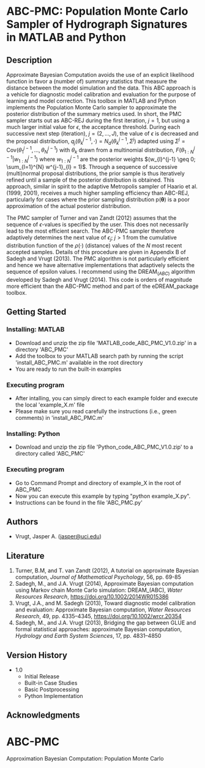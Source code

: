 # ABC-PMC: Population Monte Carlo Sampler of Hydrograph Signatures in MATLAB and Python

## Description

Approximate Bayesian Computation avoids the use of an explicit likelihood function in favor a (number of) summary statistics that measure the distance between the model simulation and the data. This ABC approach is a vehicle for diagnostic model calibration and evaluation for the purpose of learning and model correction. This toolbox in MATLAB and Python implements the Population Monte Carlo sampler to approximate the posterior distribution of the summary metrics used. In short, the PMC sampler starts out as ABC-REJ during the first iteration, $j = 1$, but using a much larger initial value for $\epsilon$, the acceptance threshold. During each successive next step (iteration), $j = (2,\ldots,J)$, the value of $\epsilon$ is decreased and the proposal distribution, $q_{j}(\theta_{k}^{j−1},\cdot) = N_{d}(\theta_{k}^{j−1},\Sigma^{j})$ adapted using $\Sigma^{j} = \text{Cov}(\theta_{1}^{j−1},\ldots,\theta_{N}^{j−1})$ with $\theta_{k}$ drawn from a multinomial distribution, $F(\theta_{1:N}^{j−1} \vert w_{1:N}^{j-1})$ where $w_{1:N}^{j-1}$ are the posterior weights $(w_{l}^{j-1} \geq 0; \sum_{l=1}^{N} w^{j-1}_{l} = 1)$. Through a sequence of successive (multi)normal proposal distributions, the prior sample is thus iteratively refined until a sample of the posterior distribution is obtained. This approach, similar in spirit to the adaptive Metropolis sampler of Haario et al. (1999, 2001), receives a much higher sampling
efficiency than ABC-REJ, particularly for cases where the prior sampling distribution p(**θ**) is a poor approximation of the actual posterior distribution.

The PMC sampler of Turner and van Zandt (2012) assumes that the sequence of $\epsilon$-values is specified by the user. This does not necessarily lead to the most efficient search. The ABC-PMC sampler therefore adaptively determines the next value of $\epsilon_{j}$; $j > 1$ from the cumulative distribution function of the $\rho(·)$ (distance) values of the $N$ most recent accepted samples. Details of this procedure are given in Appendix B of Sadegh and Vrugt (2013). The PMC algorithm is not particularly efficient and hence we have alternative implementations that adaptively selects the sequence of epsilon values. I recommend using the DREAM$_{(ABC)}$ algorithm developed by Sadegh and Vrugt (2014). This code is orders of magnitude more efficient than the ABC-PMC method and part of the eDREAM_package toolbox.    

## Getting Started

### Installing: MATLAB

* Download and unzip the zip file 'MATLAB_code_ABC_PMC_V1.0.zip' in a directory 'ABC_PMC'
* Add the toolbox to your MATLAB search path by running the script 'install_ABC_PMC.m' available in the root directory
* You are ready to run the built-in examples

### Executing program

* After intalling, you can simply direct to each example folder and execute the local 'example_X.m' file
* Please make sure you read carefully the instructions (i.e., green comments) in 'install_ABC_PMC.m'  

### Installing: Python

* Download and unzip the zip file 'Python_code_ABC_PMC_V1.0.zip' to a directory called 'ABC_PMC'

### Executing program

* Go to Command Prompt and directory of example_X in the root of ABC_PMC
* Now you can execute this example by typing "python example_X.py".
* Instructions can be found in the file 'ABC_PMC.py' 
  
## Authors

* Vrugt, Jasper A. (jasper@uci.edu) 

## Literature
1. Turner, B.M, and T. van Zandt (2012), A tutorial on approximate Bayesian computation, _Journal of Mathematical Psychology_, 56, pp. 69-85
2. Sadegh, M., and J.A. Vrugt (2014), Approximate Bayesian computation using Markov chain Monte Carlo simulation: DREAM_(ABC), _Water Resources Research_, https://doi.org/10.1002/2014WR015386
3. Vrugt, J.A., and M. Sadegh (2013), Toward diagnostic model calibration and evaluation: Approximate Bayesian computation, _Water Resources Research_, 49, pp. 4335–4345, https://doi.org/10.1002/wrcr.20354
4. Sadegh, M., and J.A. Vrugt (2013), Bridging the gap between GLUE and formal statistical approaches: approximate Bayesian computation, _Hydrology and Earth System Sciences_, 17, pp. 4831–4850

## Version History

* 1.0
    * Initial Release
    * Built-in Case Studies
    * Basic Postprocessing
    * Python Implementation

## Acknowledgments


# ABC-PMC
Approximation Bayesian Computation: Population Monte Carlo
